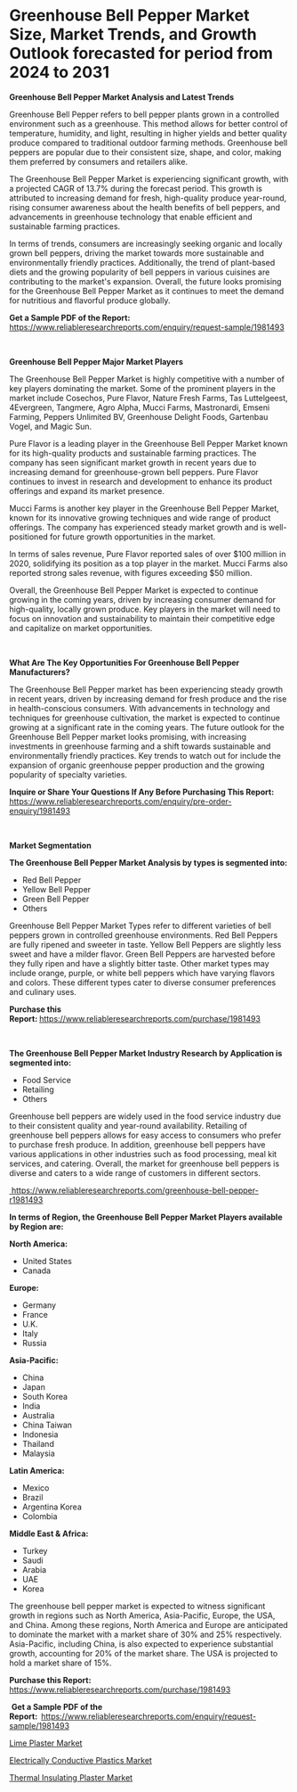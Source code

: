 <p><h1>Greenhouse Bell Pepper Market Size, Market Trends, and Growth Outlook forecasted for period from 2024 to 2031</h1></p><p><strong>Greenhouse Bell Pepper Market Analysis and Latest Trends</strong></p>
<p><p>Greenhouse Bell Pepper refers to bell pepper plants grown in a controlled environment such as a greenhouse. This method allows for better control of temperature, humidity, and light, resulting in higher yields and better quality produce compared to traditional outdoor farming methods. Greenhouse bell peppers are popular due to their consistent size, shape, and color, making them preferred by consumers and retailers alike.</p><p>The Greenhouse Bell Pepper Market is experiencing significant growth, with a projected CAGR of 13.7% during the forecast period. This growth is attributed to increasing demand for fresh, high-quality produce year-round, rising consumer awareness about the health benefits of bell peppers, and advancements in greenhouse technology that enable efficient and sustainable farming practices.</p><p>In terms of trends, consumers are increasingly seeking organic and locally grown bell peppers, driving the market towards more sustainable and environmentally friendly practices. Additionally, the trend of plant-based diets and the growing popularity of bell peppers in various cuisines are contributing to the market's expansion. Overall, the future looks promising for the Greenhouse Bell Pepper Market as it continues to meet the demand for nutritious and flavorful produce globally.</p></p>
<p><strong>Get a Sample PDF of the Report:&nbsp;</strong> <a href="https://www.reliableresearchreports.com/enquiry/request-sample/1981493">https://www.reliableresearchreports.com/enquiry/request-sample/1981493</a></p>
<p>&nbsp;</p>
<p><strong>Greenhouse Bell Pepper Major Market Players</strong></p>
<p><p>The Greenhouse Bell Pepper Market is highly competitive with a number of key players dominating the market. Some of the prominent players in the market include Cosechos, Pure Flavor, Nature Fresh Farms, Tas Luttelgeest, 4Evergreen, Tangmere, Agro Alpha, Mucci Farms, Mastronardi, Emseni Farming, Peppers Unlimited BV, Greenhouse Delight Foods, Gartenbau Vogel, and Magic Sun.</p><p>Pure Flavor is a leading player in the Greenhouse Bell Pepper Market known for its high-quality products and sustainable farming practices. The company has seen significant market growth in recent years due to increasing demand for greenhouse-grown bell peppers. Pure Flavor continues to invest in research and development to enhance its product offerings and expand its market presence.</p><p>Mucci Farms is another key player in the Greenhouse Bell Pepper Market, known for its innovative growing techniques and wide range of product offerings. The company has experienced steady market growth and is well-positioned for future growth opportunities in the market.</p><p>In terms of sales revenue, Pure Flavor reported sales of over $100 million in 2020, solidifying its position as a top player in the market. Mucci Farms also reported strong sales revenue, with figures exceeding $50 million.</p><p>Overall, the Greenhouse Bell Pepper Market is expected to continue growing in the coming years, driven by increasing consumer demand for high-quality, locally grown produce. Key players in the market will need to focus on innovation and sustainability to maintain their competitive edge and capitalize on market opportunities.</p></p>
<p>&nbsp;</p>
<p><strong>What Are The Key Opportunities For Greenhouse Bell Pepper Manufacturers?</strong></p>
<p><p>The Greenhouse Bell Pepper market has been experiencing steady growth in recent years, driven by increasing demand for fresh produce and the rise in health-conscious consumers. With advancements in technology and techniques for greenhouse cultivation, the market is expected to continue growing at a significant rate in the coming years. The future outlook for the Greenhouse Bell Pepper market looks promising, with increasing investments in greenhouse farming and a shift towards sustainable and environmentally friendly practices. Key trends to watch out for include the expansion of organic greenhouse pepper production and the growing popularity of specialty varieties.</p></p>
<p><strong>Inquire or Share Your Questions If Any Before Purchasing This Report:</strong> <a href="https://www.reliableresearchreports.com/enquiry/pre-order-enquiry/1981493">https://www.reliableresearchreports.com/enquiry/pre-order-enquiry/1981493</a></p>
<p>&nbsp;</p>
<p><strong>Market Segmentation</strong></p>
<p><strong>The Greenhouse Bell Pepper Market Analysis by types is segmented into:</strong></p>
<p><ul><li>Red Bell Pepper</li><li>Yellow Bell Pepper</li><li>Green Bell Pepper</li><li>Others</li></ul></p>
<p><p>Greenhouse Bell Pepper Market Types refer to different varieties of bell peppers grown in controlled greenhouse environments. Red Bell Peppers are fully ripened and sweeter in taste. Yellow Bell Peppers are slightly less sweet and have a milder flavor. Green Bell Peppers are harvested before they fully ripen and have a slightly bitter taste. Other market types may include orange, purple, or white bell peppers which have varying flavors and colors. These different types cater to diverse consumer preferences and culinary uses.</p></p>
<p><strong>Purchase this Report:&nbsp;</strong><a href="https://www.reliableresearchreports.com/purchase/1981493">https://www.reliableresearchreports.com/purchase/1981493</a></p>
<p>&nbsp;</p>
<p><strong>The Greenhouse Bell Pepper Market Industry Research by Application is segmented into:</strong></p>
<p><ul><li>Food Service</li><li>Retailing</li><li>Others</li></ul></p>
<p><p>Greenhouse bell peppers are widely used in the food service industry due to their consistent quality and year-round availability. Retailing of greenhouse bell peppers allows for easy access to consumers who prefer to purchase fresh produce. In addition, greenhouse bell peppers have various applications in other industries such as food processing, meal kit services, and catering. Overall, the market for greenhouse bell peppers is diverse and caters to a wide range of customers in different sectors.</p></p>
<p><a href="https://www.reliableresearchreports.com/greenhouse-bell-pepper-r1981493">&nbsp;https://www.reliableresearchreports.com/greenhouse-bell-pepper-r1981493</a></p>
<p><strong>In terms of Region, the Greenhouse Bell Pepper Market Players available by Region are:</strong></p>
<p>
    <p> <strong> North America: </strong>
        <ul>
            <li>United States</li>
            <li>Canada</li>
        </ul>
        </p> 
    <p> <strong> Europe: </strong>
        <ul>
            <li>Germany</li>
            <li>France</li>
            <li>U.K.</li>
            <li>Italy</li>
            <li>Russia</li>
        </ul>
        </p> 
    <p> <strong> Asia-Pacific: </strong>
        <ul>
            <li>China</li>
            <li>Japan</li>
            <li>South Korea</li>
            <li>India</li>
            <li>Australia</li>
            <li>China Taiwan</li>
            <li>Indonesia</li>
            <li>Thailand</li>
            <li>Malaysia</li>
        </ul>
        </p> 
    <p> <strong> Latin America: </strong>
        <ul>
            <li>Mexico</li>
            <li>Brazil</li>
            <li>Argentina Korea</li>
            <li>Colombia</li>
        </ul>
        </p> 
    <p> <strong> Middle East & Africa: </strong>
        <ul>
            <li>Turkey</li>
            <li>Saudi</li>
            <li>Arabia</li>
            <li>UAE</li>
            <li>Korea</li>
        </ul>
    </p>
    </p>
<p><p>The greenhouse bell pepper market is expected to witness significant growth in regions such as North America, Asia-Pacific, Europe, the USA, and China. Among these regions, North America and Europe are anticipated to dominate the market with a market share of 30% and 25% respectively. Asia-Pacific, including China, is also expected to experience substantial growth, accounting for 20% of the market share. The USA is projected to hold a market share of 15%.</p></p>
<p><strong>Purchase this Report: </strong><a href="https://www.reliableresearchreports.com/purchase/1981493">https://www.reliableresearchreports.com/purchase/1981493</a></p>
<p>&nbsp;<strong>Get a Sample PDF of the Report:&nbsp;&nbsp;</strong><a href="https://www.reliableresearchreports.com/enquiry/request-sample/1981493">https://www.reliableresearchreports.com/enquiry/request-sample/1981493</a></p>
<p><strong></strong></p>
<p><p><a href="https://five-trouble-98a.notion.site/Lime-Plaster-Market-Size-Market-Share-and-Global-Market-Analysis-Report-2024-2031-141618f69f42470aa6d2c594c4c6373d">Lime Plaster Market</a></p><p><a href="https://ivy-potential-64b.notion.site/Insights-into-Electrically-Conductive-Plastics-Market-Size-Analysing-Market-Share-Trends-and-Grow-c3578d86f75a48e3b30fb1e0d8e5a87a">Electrically Conductive Plastics Market</a></p><p><a href="https://nifty-kite-d51.notion.site/Thermal-Insulating-Plaster-Market-Centers-on-Aspects-such-as-Market-Growth-Market-Share-Market-Opp-76baac6df8154a4496cfeff32cdd6af9">Thermal Insulating Plaster Market</a></p></p>